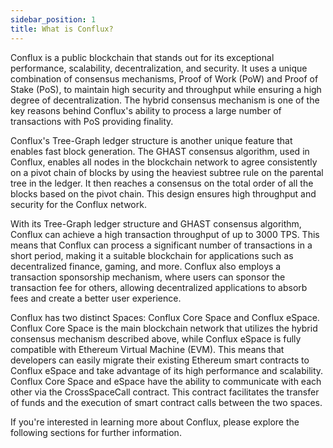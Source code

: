 ```yaml
---
sidebar_position: 1
title: What is Conflux?
---
```


Conflux is a public blockchain that stands out for its exceptional performance, scalability, decentralization, and security. It uses a unique combination of consensus mechanisms, Proof of Work (PoW) and Proof of Stake (PoS), to maintain high security and throughput while ensuring a high degree of decentralization. The hybrid consensus mechanism is one of the key reasons behind Conflux's ability to process a large number of transactions with PoS providing finality.

Conflux's Tree-Graph ledger structure is another unique feature that enables fast block generation. The GHAST consensus algorithm, used in Conflux, enables all nodes in the blockchain network to agree consistently on a pivot chain of blocks by using the heaviest subtree rule on the parental tree in the ledger. It then reaches a consensus on the total order of all the blocks based on the pivot chain. This design ensures high throughput and security for the Conflux network.

With its Tree-Graph ledger structure and GHAST consensus algorithm, Conflux can achieve a high transaction throughput of up to 3000 TPS. This means that Conflux can process a significant number of transactions in a short period, making it a suitable blockchain for applications such as decentralized finance, gaming, and more. Conflux also employs a transaction sponsorship mechanism, where users can sponsor the transaction fee for others, allowing decentralized applications to absorb fees and create a better user experience.

Conflux has two distinct Spaces: Conflux Core Space and Conflux eSpace. Conflux Core Space is the main blockchain network that utilizes the hybrid consensus mechanism described above, while Conflux eSpace is fully compatible with Ethereum Virtual Machine (EVM). This means that developers can easily migrate their existing Ethereum smart contracts to Conflux eSpace and take advantage of its high performance and scalability. Conflux Core Space and eSpace have the ability to communicate with each other via the CrossSpaceCall contract. This contract facilitates the transfer of funds and the execution of smart contract calls between the two spaces.

If you're interested in learning more about Conflux, please explore the following sections for further information.
